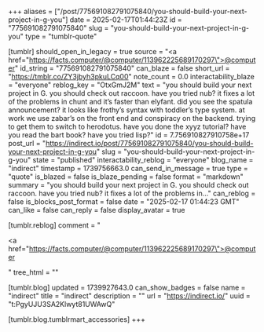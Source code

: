 +++
aliases = ["/post/775691082791075840/you-should-build-your-next-project-in-g-you"]
date = 2025-02-17T01:44:23Z
id = "775691082791075840"
slug = "you-should-build-your-next-project-in-g-you"
type = "tumblr-quote"

[tumblr]
should_open_in_legacy = true
source = "<a href=\"https://facts.computer/@computer/113962225689170297\">@computer</a>"
id_string = "775691082791075840"
can_blaze = false
short_url = "https://tmblr.co/ZY3jbyh3pkuLCq00"
note_count = 0.0
interactability_blaze = "everyone"
reblog_key = "OtxGmJ2M"
text = "you should build your next project in G. you should check out raccoon. have you tried nub? it fixes a lot of the problems in chunt and it&rsquo;s faster than elyfant. did you see the spatula announcement? it looks like frothy&rsquo;s syntax with toddler&rsquo;s type system. at work we use zabar&rsquo;s on the front end and conspiracy on the backend. trying to get them to switch to herodotus. have you done the xyyz tutorial? have you read the bart book? have you tried lisp?"
id = 7.756910827910758e+17
post_url = "https://indirect.io/post/775691082791075840/you-should-build-your-next-project-in-g-you"
slug = "you-should-build-your-next-project-in-g-you"
state = "published"
interactability_reblog = "everyone"
blog_name = "indirect"
timestamp = 1739756663.0
can_send_in_message = true
type = "quote"
is_blazed = false
is_blaze_pending = false
format = "markdown"
summary = "you should build your next project in G. you should check out raccoon. have you tried nub? it fixes a lot of the problems in..."
can_reblog = false
is_blocks_post_format = false
date = "2025-02-17 01:44:23 GMT"
can_like = false
can_reply = false
display_avatar = true

[tumblr.reblog]
comment = "<p><a href=\"https://facts.computer/@computer/113962225689170297\">@computer</a></p>"
tree_html = ""

[tumblr.blog]
updated = 1739927643.0
can_show_badges = false
name = "indirect"
title = "indirect"
description = ""
url = "https://indirect.io/"
uuid = "t:PgyUJU3SA2Klwyt81UWAwQ"

[tumblr.blog.tumblrmart_accessories]
+++
